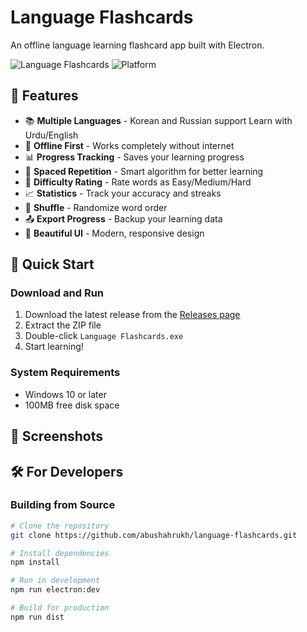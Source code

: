 # Language Flashcards

An offline language learning flashcard app built with Electron.

![Language Flashcards](https://img.shields.io/badge/version-1.0.0-blue)
![Platform](https://img.shields.io/badge/platform-Windows-lightgrey)

## 🌟 Features

- 📚 **Multiple Languages** - Korean and Russian support Learn with Urdu/English
- 💾 **Offline First** - Works completely without internet
- 📊 **Progress Tracking** - Saves your learning progress
- 🔄 **Spaced Repetition** - Smart algorithm for better learning
- 🎯 **Difficulty Rating** - Rate words as Easy/Medium/Hard
- 📈 **Statistics** - Track your accuracy and streaks
- 🔀 **Shuffle** - Randomize word order
- 📤 **Export Progress** - Backup your learning data
- 🎨 **Beautiful UI** - Modern, responsive design

## 🚀 Quick Start

### Download and Run
1. Download the latest release from the [Releases page](#)
2. Extract the ZIP file
3. Double-click `Language Flashcards.exe`
4. Start learning!

### System Requirements
- Windows 10 or later
- 100MB free disk space

## 📸 Screenshots



## 🛠️ For Developers

### Building from Source
```bash
# Clone the repository
git clone https://github.com/abushahrukh/language-flashcards.git

# Install dependencies
npm install

# Run in development
npm run electron:dev

# Build for production
npm run dist
